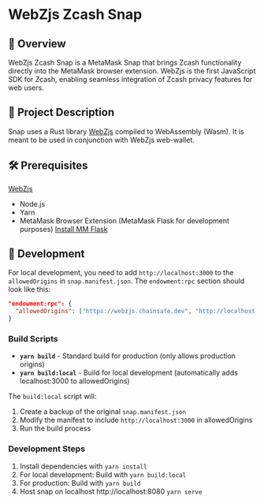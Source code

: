 # WebZjs Zcash Snap

## 🔐 Overview

WebZjs Zcash Snap is a MetaMask Snap that brings Zcash functionality directly into the MetaMask browser extension. WebZjs is the first JavaScript SDK for Zcash, enabling seamless integration of Zcash privacy features for web users.

## 📘 Project Description

Snap uses a Rust library [WebZjs](https://github.com/ChainSafe/WebZjs) compiled to WebAssembly (Wasm). It is meant to be used in conjunction with WebZjs web-wallet.

## 🛠 Prerequisites

[WebZjs](https://github.com/ChainSafe/WebZjs)

- Node.js
- Yarn
- MetaMask Browser Extension (MetaMask Flask for development purposes) [Install MM Flask](https://docs.metamask.io/snaps/get-started/install-flask/)

## 🔨 Development

For local development, you need to add `http://localhost:3000` to the `allowedOrigins` in `snap.manifest.json`. The `endowment:rpc` section should look like this:

```json
"endowment:rpc": {
  "allowedOrigins": ["https://webzjs.chainsafe.dev", "http://localhost:3000"]
}
```

### Build Scripts

- **`yarn build`** - Standard build for production (only allows production origins)
- **`yarn build:local`** - Build for local development (automatically adds localhost:3000 to allowedOrigins)

The `build:local` script will:
1. Create a backup of the original `snap.manifest.json`
2. Modify the manifest to include `http://localhost:3000` in allowedOrigins
3. Run the build process

### Development Steps

1. Install dependencies with `yarn install`
2. For local development: Build with `yarn build:local`
3. For production: Build with `yarn build`
4. Host snap on localhost http://localhost:8080 `yarn serve`
